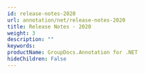 ```yaml
---
id: release-notes-2020
url: annotation/net/release-notes-2020
title: Release Notes - 2020
weight: 3
description: ""
keywords: 
productName: GroupDocs.Annotation for .NET
hideChildren: False
---
```

